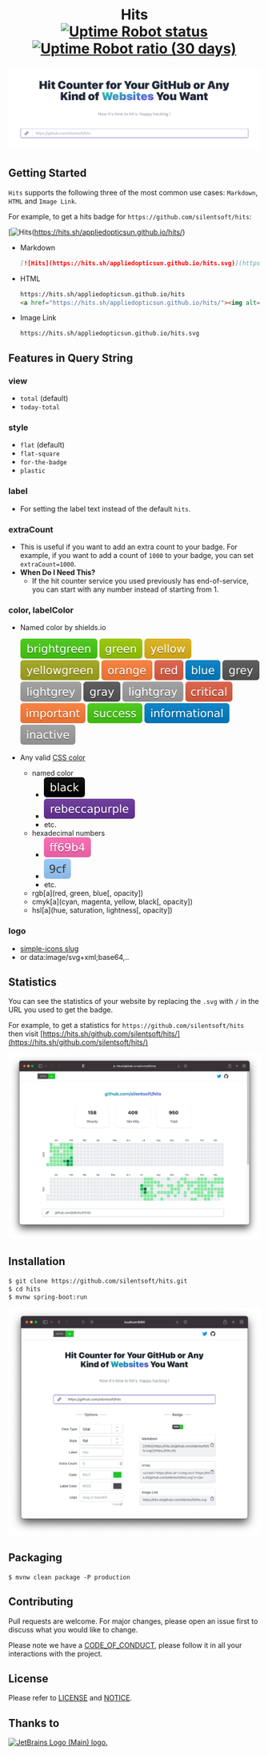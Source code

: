 <h1 align="center">
  Hits</br>
  <a href="https://status.hits.sh"><img alt="Uptime Robot status" src="https://img.shields.io/uptimerobot/status/m788691469-6cb5e6a1ce844e9f64a4b046"></a>
  <a href="https://status.hits.sh"><img alt="Uptime Robot ratio (30 days)" src="https://img.shields.io/uptimerobot/ratio/m788691469-6cb5e6a1ce844e9f64a4b046"></a>
</h1>
<h3 align="center">
  <a href="https://hits.sh"><img src=".images/hits-readme.png"/></a>
</h3>

## Getting Started
`Hits` supports the following three of the most common use cases: `Markdown`, `HTML` and `Image Link`.

For example, to get a hits badge for `https://github.com/silentsoft/hits`:

[![Hits](https://hits.sh/appliedopticsun.github.io/hits.svg)(https://hits.sh/appliedopticsun.github.io/hits/)

- Markdown
  ```markdown
  [![Hits](https://hits.sh/appliedopticsun.github.io/hits.svg)](https://hits.sh/appliedopticsun.github.io/hits/)
  ```
- HTML
  ```html
  https://hits.sh/appliedopticsun.github.io/hits
  <a href="https://hits.sh/appliedopticsun.github.io/hits/"><img alt="Hits" src="https://hits.sh/appliedopticsun.github.io/hits.svg"/></a>
  ```
- Image Link
  ```
  https://hits.sh/appliedopticsun.github.io/hits.svg
  ```

## Features in Query String

### view
- `total` (default)
- `today-total`

### style
- `flat` (default)
- `flat-square`
- `for-the-badge`
- `plastic`

### label
- For setting the label text instead of the default `hits`.

### extraCount
- This is useful if you want to add an extra count to your badge. For example, if you want to add a count of `1000` to your badge, you can set `extraCount=1000`.
- **When Do I Need This?**
  - If the hit counter service you used previously has end-of-service, you can start with any number instead of starting from 1.

### color, labelColor
- Named color by shields.io

  ![](.images/color-brightgreen.svg)
  ![](.images/color-green.svg)
  ![](.images/color-yellow.svg)
  ![](.images/color-yellowgreen.svg)
  ![](.images/color-orange.svg)
  ![](.images/color-red.svg)
  ![](.images/color-blue.svg)
  ![](.images/color-grey.svg)
  ![](.images/color-lightgrey.svg)
  ![](.images/color-gray.svg)
  ![](.images/color-lightgray.svg)
  ![](.images/color-critical.svg)
  ![](.images/color-important.svg)
  ![](.images/color-success.svg)
  ![](.images/color-informational.svg)
  ![](.images/color-inactive.svg)

- Any valid [CSS color](https://developer.mozilla.org/en-US/docs/Web/CSS/color_value)
  - named color
    - ![](.images/color-black.svg)
    - ![](.images/color-rebeccapurple.svg)
    - etc.
  - hexadecimal numbers
    - ![](.images/color-ff69b4.svg)
    - ![](.images/color-9cf.svg)
    - etc.
  - rgb[a](red, green, blue[, opacity])
  - cmyk[a](cyan, magenta, yellow, black[, opacity])
  - hsl[a](hue, saturation, lightness[, opacity])

### logo
- [simple-icons slug](https://github.com/simple-icons/simple-icons/blob/develop/slugs.md)
- or data:image/svg+xml;base64,..

## Statistics
You can see the statistics of your website by replacing the `.svg` with `/` in the URL you used to get the badge.

For example, to get a statistics for `https://github.com/silentsoft/hits` then visit [https://hits.sh/github.com/silentsoft/hits/](https://hits.sh/github.com/silentsoft/hits/)

![](.images/hits-statistics.png)

## Installation
```
$ git clone https://github.com/silentsoft/hits.git
$ cd hits
$ mvnw spring-boot:run
```

![](.images/hits-screenshot.png)

## Packaging
```
$ mvnw clean package -P production
```

## Contributing
Pull requests are welcome. For major changes, please open an issue first to discuss what you would like to change.

Please note we have a [CODE_OF_CONDUCT](https://github.com/silentsoft/hits/blob/main/CODE_OF_CONDUCT.md), please follow it in all your interactions with the project.

## License
Please refer to [LICENSE](https://github.com/silentsoft/hits/blob/main/LICENSE.txt) and [NOTICE](https://github.com/silentsoft/hits/blob/main/NOTICE.md).

## Thanks to
<a href="https://jb.gg/OpenSourceSupport"><img src="https://resources.jetbrains.com/storage/products/company/brand/logos/jb_beam.png" alt="JetBrains Logo (Main) logo." width="240"></a>
